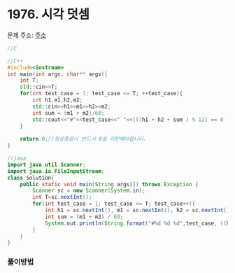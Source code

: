 # 1976. 시각 덧셈

문제 주소: [주소](https://swexpertacademy.com/main/code/problem/problemDetail.do?contestProbId=AV5PttaaAZIDFAUq&categoryId=AV5PttaaAZIDFAUq&categoryType=CODE)

```c
//C
```

```c++
//C++
#include<iostream>
int main(int argc, char** argv){
	int T;
	std::cin>>T;
	for(int test_case = 1; test_case <= T; ++test_case){
        int h1,m1,h2,m2;
        std::cin>>h1>>m1>>h2>>m2;
        int sum = (m1 + m2)/60;
        std::cout<<"#"<<test_case<<" "<<(((h1 + h2 + sum ) % 12) == 0 ? 12 : (h1 + h2 + sum ) % 12)<< " "<< (m1 + m2) % 60<<"\n";
	}
	
    return 0;//정상종료시 반드시 0을 리턴해야합니다.
}
```

```java
//java
import java.util.Scanner;
import java.io.FileInputStream;
class Solution{
	public static void main(String args[]) throws Exception	{
		Scanner sc = new Scanner(System.in);
		int T=sc.nextInt();
		for(int test_case = 1; test_case <= T; test_case++){
			int h1 = sc.nextInt(), m1 = sc.nextInt(), h2 = sc.nextInt(), m2 = sc.nextInt();
            int sum = (m1 + m2) / 60;
            System.out.println(String.format("#%d %d %d",test_case, ((h1 + h2 + sum) % 12 == 0 ? 12 : (h1 + h2 + sum) % 12), (m1 + m2)%60 ));
		}
	}
}
```



### 풀이방법


